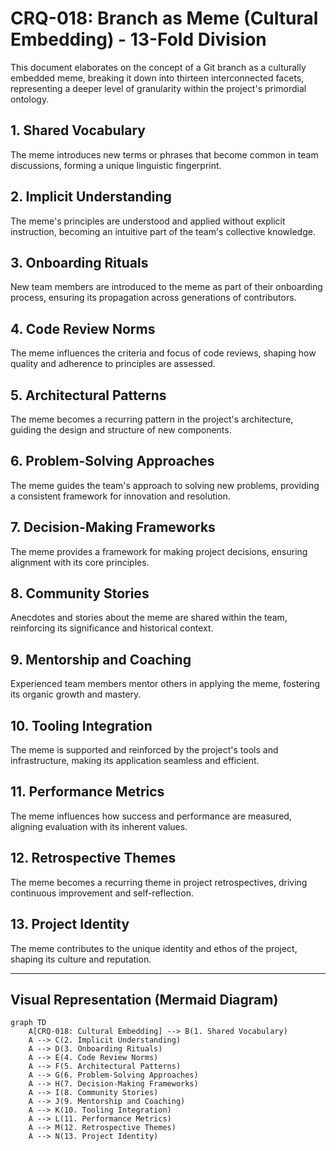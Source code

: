 # CRQ-018: Branch as Meme (Cultural Embedding) - 13-Fold Division

This document elaborates on the concept of a Git branch as a culturally embedded meme, breaking it down into thirteen interconnected facets, representing a deeper level of granularity within the project's primordial ontology.

## 1. Shared Vocabulary
The meme introduces new terms or phrases that become common in team discussions, forming a unique linguistic fingerprint.

## 2. Implicit Understanding
The meme's principles are understood and applied without explicit instruction, becoming an intuitive part of the team's collective knowledge.

## 3. Onboarding Rituals
New team members are introduced to the meme as part of their onboarding process, ensuring its propagation across generations of contributors.

## 4. Code Review Norms
The meme influences the criteria and focus of code reviews, shaping how quality and adherence to principles are assessed.

## 5. Architectural Patterns
The meme becomes a recurring pattern in the project's architecture, guiding the design and structure of new components.

## 6. Problem-Solving Approaches
The meme guides the team's approach to solving new problems, providing a consistent framework for innovation and resolution.

## 7. Decision-Making Frameworks
The meme provides a framework for making project decisions, ensuring alignment with its core principles.

## 8. Community Stories
Anecdotes and stories about the meme are shared within the team, reinforcing its significance and historical context.

## 9. Mentorship and Coaching
Experienced team members mentor others in applying the meme, fostering its organic growth and mastery.

## 10. Tooling Integration
The meme is supported and reinforced by the project's tools and infrastructure, making its application seamless and efficient.

## 11. Performance Metrics
The meme influences how success and performance are measured, aligning evaluation with its inherent values.

## 12. Retrospective Themes
The meme becomes a recurring theme in project retrospectives, driving continuous improvement and self-reflection.

## 13. Project Identity
The meme contributes to the unique identity and ethos of the project, shaping its culture and reputation.

---

## Visual Representation (Mermaid Diagram)

```mermaid
graph TD
    A[CRQ-018: Cultural Embedding] --> B(1. Shared Vocabulary)
    A --> C(2. Implicit Understanding)
    A --> D(3. Onboarding Rituals)
    A --> E(4. Code Review Norms)
    A --> F(5. Architectural Patterns)
    A --> G(6. Problem-Solving Approaches)
    A --> H(7. Decision-Making Frameworks)
    A --> I(8. Community Stories)
    A --> J(9. Mentorship and Coaching)
    A --> K(10. Tooling Integration)
    A --> L(11. Performance Metrics)
    A --> M(12. Retrospective Themes)
    A --> N(13. Project Identity)
```
